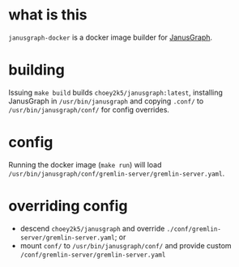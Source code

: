 # what is this

`janusgraph-docker` is a docker image builder for [JanusGraph](https://github.com/JanusGraph/janusgraph).

# building

Issuing `make build` builds `choey2k5/janusgraph:latest`, installing JanusGraph in `/usr/bin/janusgraph` and copying `.conf/` to `/usr/bin/janusgraph/conf/` for config overrides.

# config

Running the docker image (`make run`) will load `/usr/bin/janusgraph/conf/gremlin-server/gremlin-server.yaml`.

# overriding config

- descend `choey2k5/janusgraph` and override `./conf/gremlin-server/gremlin-server.yaml`; or
- mount `conf/` to `/usr/bin/janusgraph/conf/` and provide custom `/conf/gremlin-server/gremlin-server.yaml`
